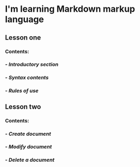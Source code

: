 # __I'm learning Markdown markup language__
## Lesson one <br>
### Contents: <br>
### - *Introductory section* <br>
### - *Syntax contents* <br>
### - *Rules of use*

## Lesson two <br>
### Contents: <br>
### - *Create document* <br>
### - *Modify document* <br>
### - *Delete a document*
